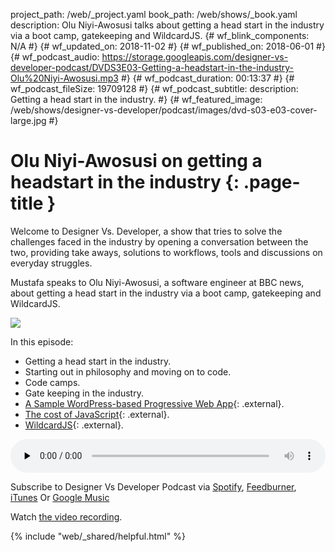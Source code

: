 project_path: /web/_project.yaml
book_path: /web/shows/_book.yaml
description: Olu Niyi-Awosusi talks about getting a head start in the industry via a boot camp, gatekeeping and WildcardJS.
{# wf_blink_components: N/A #}
{# wf_updated_on: 2018-11-02 #}
{# wf_published_on: 2018-06-01 #}
{# wf_podcast_audio: https://storage.googleapis.com/designer-vs-developer-podcast/DVDS3E03-Getting-a-headstart-in-the-industry-Olu%20Niyi-Awosusi.mp3 #}
{# wf_podcast_duration: 00:13:37 #}
{# wf_podcast_fileSize: 19709128 #}
{# wf_podcast_subtitle: description: Getting a head start in the industry. #}
{# wf_featured_image: /web/shows/designer-vs-developer/podcast/images/dvd-s03-e03-cover-large.jpg #}


# Olu Niyi-Awosusi on getting a headstart in the industry {: .page-title }

Welcome to Designer Vs. Developer, a show that tries to solve the
challenges faced in the industry by opening a conversation between
the two, providing take aways, solutions to workflows, tools and
discussions on everyday struggles.

Mustafa speaks to Olu Niyi-Awosusi, a software engineer at BBC news, 
about getting a head start in the industry via a boot camp, 
gatekeeping and WildcardJS. 

<img
src="/web/shows/designer-vs-developer/podcast/images/dvd-s03-e03-cover.jpg"
class="attempt-right">

In this episode:

* Getting a head start in the industry.
* Starting out in philosophy and moving on to code.
* Code camps.
* Gate keeping in the industry.
* [A Sample WordPress-based Progressive Web App](http://bit.ly/2Jl2nMK){: .external}.
* [The cost of JavaScript](http://bit.ly/2soxo8O){: .external}.
* [WildcardJS](http://bit.ly/2snT84r){: .external}.


<audio style="width: 100%"
src="https://storage.googleapis.com/designer-vs-developer-podcast/
DVDS3E03-Getting-a-headstart-in-the-industry-Olu%20Niyi-Awosusi.mp3"
controls preload="none">

Subscribe to Designer Vs Developer Podcast via
<a href="http://bit.ly/mustafaOnSpotify">Spotify</a>,
<a href="https://goo.gl/USHXv8">Feedburner</a>,
<a href="https://goo.gl/1E9U0G">iTunes</a> Or
<a href="https://goo.gl/qCBlST">
Google Music</a>

Watch <a href="https://www.youtube.com/playlist?list=PLNYkxOF6rcIC60856GnLEV5GQXMxc9ByJ">
the video recording</a>.

{% include "web/_shared/helpful.html" %}